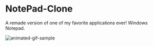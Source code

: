 # NotePad-Clone
A remade version of one of my favorite applications ever! Windows Notepad.

![animated-gif-sample](https://github.com/fcanales18/NotePad-Clone/blob/main/notepad%20sample%20gif.gif)
